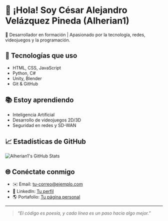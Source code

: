 # 👋 ¡Hola! Soy César Alejandro Velázquez Pineda (Alherian1)

🎯 Desarrollador en formación | Apasionado por la tecnología, redes, videojuegos y la programación.

## 🚀 Tecnologías que uso
- HTML, CSS, JavaScript
- Python, C#
- Unity, Blender
- Git & GitHub

## 📚 Estoy aprendiendo
- Inteligencia Artificial
- Desarrollo de videojuegos 2D/3D
- Seguridad en redes y SD-WAN

## 📈 Estadísticas de GitHub
![Alherian1's GitHub Stats](https://github-readme-stats.vercel.app/api?username=Alherian1&show_icons=true&theme=radical)

## 🌐 Conéctate conmigo
- ✉️ Email: tu-correo@ejemplo.com
- 💼 LinkedIn: [Tu perfil](https://www.linkedin.com)
- 🌎 Portafolio: [Tu página personal](https://tusitio.com)

---

> *“El código es poesía, y cada línea es un paso hacia algo mejor.”*
